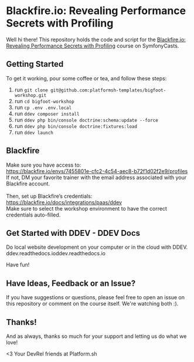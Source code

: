 # Blackfire.io: Revealing Performance Secrets with Profiling

Well hi there! This repository holds the code and script
for the [Blackfire.io: Revealing Performance Secrets with Profiling](https://symfonycasts.com/screencast/blackfire) course on SymfonyCasts.

## Getting Started
To get it working, pour some coffee or tea, and follow these steps:
1. run `git clone git@github.com:platformsh-templates/bigfoot-workshop.git`
1. run `cd bigfoot-workshop`
1. run `cp .env .env.local`
1. run `ddev composer install`
1. run `ddev php bin/console doctrine:schema:update --force`
1. run `ddev php bin/console doctrine:fixtures:load`
1. run `ddev launch`

## Blackfire
Make sure you have access to: <BR>
https://blackfire.io/envs/7455801e-cfc2-4c54-aec8-b72f1d02f2e9/profiles <BR>
If not, DM your favorite trainer with the email address associated with your Blackfire account.
<br>
<br>Then, set up Blackfire’s credentials: <br>
https://blackfire.io/docs/integrations/paas/ddev <br>
Make sure to select the workshop environment to have the correct credentials auto-filled.<br>


## Get Started with DDEV - DDEV Docs
Do local website development on your computer or in the cloud with DDEV.
ddev.readthedocs.ioddev.readthedocs.io


[comment]: <> (------------ TO BE REMOVE -------------)

[comment]: <> (**Use Composer**)

[comment]: <> (Make sure you have [Composer installed]&#40;https://getcomposer.org/download/&#41;)


[comment]: <> (<details>)

[comment]: <> (<summary>Using Symfony server</summary>)

[comment]: <> (<!-- <blockquote>)

[comment]: <> (<br/> -->)

[comment]: <> (**Download Composer dependencies**)

[comment]: <> (```)

[comment]: <> (composer install)

[comment]: <> (```)

[comment]: <> (You may alternatively need to run `php composer.phar install`, depending)

[comment]: <> (on how you installed Composer.)


[comment]: <> (**Configure the .env &#40;or .env.local&#41; File**)

[comment]: <> (Open the `.env` file and make any adjustments you need - specifically)

[comment]: <> (`DATABASE_URL`. Or, if you want, you can create a `.env.local` file)

[comment]: <> (and *override* any configuration you need there &#40;instead of changing)

[comment]: <> (`.env` directly&#41;.)

[comment]: <> (> **Note:**)

[comment]: <> (>)

[comment]: <> (> if you don't have PostgreSQL installed locally, you can use provided PostgreSQL container)

[comment]: <> (> by running command )

[comment]: <> (> ```)

[comment]: <> (> docker-compose up -d )

[comment]: <> (> ```)

[comment]: <> (> then configure your .env `DATABASE_URL` with )

[comment]: <> (> ```)

[comment]: <> (> DATABASE_HOST=127.0.0.1)

[comment]: <> (> DATABASE_PORT=5432)

[comment]: <> (> DATABASE_NAME=app)

[comment]: <> (> DATABASE_USER=symfony)

[comment]: <> (> DATABASE_PASSWORD=ChangeMe)

[comment]: <> (> DATABASE_URL="postgresql://${DATABASE_USER}:${DATABASE_PASSWORD}@${DATABASE_HOST}:${DATABASE_PORT}/${DATABASE_NAME}?serverVersion=13&charset=utf8")

[comment]: <> (> ```)

[comment]: <> (**Set up the Database**)

[comment]: <> (Again, make sure `.env` is set up for your computer. Then, create)

[comment]: <> (the database & tables!)

[comment]: <> (```)

[comment]: <> (php bin/console doctrine:database:create)

[comment]: <> (php bin/console doctrine:migrations:migrate)

[comment]: <> (php bin/console doctrine:fixtures:load)

[comment]: <> (```)

[comment]: <> (If you get an error that the database exists, that should)

[comment]: <> (be ok. But if you have problems, completely drop the)

[comment]: <> (database &#40;`doctrine:database:drop --force`&#41; and try again.)

[comment]: <> (**Start the development web server**)

[comment]: <> (You can use Nginx or Apache, but Symfony's local web server)

[comment]: <> (works even better.)

[comment]: <> (To install the Symfony local web server, follow)

[comment]: <> ("Downloading the Symfony client" instructions found)

[comment]: <> (here: https://symfony.com/download - you only need to do this)

[comment]: <> (once on your system.)

[comment]: <> (Then, to start the web server, open a terminal, move into the)

[comment]: <> (project, and run:)

[comment]: <> (```)

[comment]: <> (symfony serve)

[comment]: <> (```)

[comment]: <> (&#40;If this is your first time using this command, you may see an)

[comment]: <> (error that you need to run `symfony server:ca:install` first&#41;.)

[comment]: <> (Now check out the site at `https://localhost:8000`)

[comment]: <> (</details>)

[comment]: <> (<details>)

[comment]: <> (<summary>Using DDev from scratch</summary>)

[comment]: <> (Ddev provides an integration with Platform.sh that makes it simple to develop Symfony locally. )

[comment]: <> (Check the [providers documentation]&#40;https://ddev.readthedocs.io/en/latest/users/providers/platform/&#41; for the most up-to-date information.)

[comment]: <> (Steps are as follows:)

[comment]: <> (1. run `git clone git@github.com:platformsh-templates/sfcon2022-symfony-bigfoot-workshop.git sfcon-bigfoot-workshop`)

[comment]: <> (1. run `symfony composer install`)

[comment]: <> (1. run `symfony project:init`)

[comment]: <> (1. run `git add .platform.app.yaml .platform/services.yaml .platform/routes.yaml && git commit -m "Add Platform.sh configuration"`)

[comment]: <> (1. run `symfony cloud:create`)

[comment]: <> (   1. _Login via browser: yes_)

[comment]: <> (   1. _Choose your organization_)

[comment]: <> (   1. _Choose project title: SFCon2022 - Symfony Bigfoot workshop_)

[comment]: <> (   1. _Choose your region: [fr-3.platform.sh] Gravelines, France &#40;OVH&#41; [58 gC02eq/kWh]_)

[comment]: <> (   1. _Choose plan : 0 &#40;Developpement&#41;_)

[comment]: <> (   1. _Choose number of &#40;active&#41; environments &#40;default 3&#41;_)

[comment]: <> (   1. _Choose storage &#40;default 5GiB&#41;_)

[comment]: <> (   1. _Choose default branch &#40;default “main”&#41; : main_)

[comment]: <> (   1. _Set the new project "SFCon2022 - Symfony Bigfoot workshop" as the remote for this repository?: y_)

[comment]: <> (   1. _Given price is an estimation after the free trial period: you can continue_)

[comment]: <> (1. run `symfony deploy`)

[comment]: <> (1. Initialize data on Platform.sh project)

[comment]: <> (   1. run `symfony ssh`)

[comment]: <> (   1. [option] run `$ php bin/console doctrine:schema:update --dump-sql`)

[comment]: <> (   1. run `php bin/console doctrine:schema:update --force`)

[comment]: <> (   1. run `php bin/console doctrine:fixtures:load -e dev`   )

[comment]: <> (   1. `exit` from Platform.sh container)

[comment]: <> (1. [Install ddev]&#40;https://ddev.readthedocs.io/en/stable/#installation&#41;.)

[comment]: <> (1. run `ddev config`)

[comment]: <> (    1. _Project name &#40;sfcon-bigfoot-workshop&#41;: \<enter\>_)

[comment]: <> (    1. _Docroot Location &#40;\_www&#41;: public_)

[comment]: <> (    1. _Project Type [backdrop, craftcms, drupal10, drupal6, drupal7, drupal8, drupal9, laravel, magento, magento2, php, shopware6, typo3, wordpress] &#40;php&#41;: \<enter\>_)

[comment]: <> (1. Check that library `jq` is installed locally)

[comment]: <> (    1. Mac: `brew list | grep jq`  → jq)

[comment]: <> (    1. Windows: `winget list -q jq`)

[comment]: <> (    1. If not, install it)

[comment]: <> (        1. Mac : `brew install jq`)

[comment]: <> (        1. Windows: `chocolatey install jq`)

[comment]: <> (1. Create a <a href="https://docs.platform.sh/administration/cli/api-tokens.html#get-a-token" target="_blank">Platform.sh API Token</a> and keep it)

[comment]: <> (1. run `ddev get platformsh/ddev-platformsh` _&#40;this will get copy production configs to setup Ddev container&#41;_)

[comment]: <> (    1. _Please enter your platform.sh token: \<Platform.sh APIToken\>_)

[comment]: <> (    1. _Please enter your platform.sh project ID &#40;like '6k4ypl5iendqd'&#41;: \<projectID\>_)

[comment]: <> (    1. _Please enter your platform.sh project environment &#40;like 'main'&#41;: main_)

[comment]: <> (1. run `ddev pull platform` _&#40;this will pull data from Platform.sh project&#41;_)

[comment]: <> (    1. _https://ddev.readthedocs.io/en/stable/users/details/opting-in)

[comment]: <> (       Permission to beam up? [Y/n] &#40;yes&#41;: \<enter\>_)

[comment]: <> (1. Go on <a href="https://sfcon-bigfoot1-workshop.ddev.site/" target="_blank">https://sfcon-bigfoot1-workshop.ddev.site/</a>)

[comment]: <> (1. When you have finished with your work, run `ddev stop` and `ddev poweroff`.)

[comment]: <> (> **Note:**)

[comment]: <> (>)

[comment]: <> (> PHP 8.1 is needed when using latest 6.x version of this project.<br>)

[comment]: <> (> So please change/check ddev .ddev/config.platformsh.yaml file and use PHP version 8.1 or higher <br>)

[comment]: <> (> ```)

[comment]: <> (> // .ddev/config.platformsh.yaml)

[comment]: <> (> php_version: "8.1")

[comment]: <> (> ```)

[comment]: <> (> Then use `ddev restart`)

[comment]: <> (</details>)



[comment]: <> (<details>)

[comment]: <> (<summary>Using DDEV with an existing Bigfoot project deployed on Platform.sh</summary>)

[comment]: <> (Ddev provides an integration with Platform.sh that makes it simple to develop Symfony locally. )

[comment]: <> (Check the [providers documentation]&#40;https://ddev.readthedocs.io/en/latest/users/providers/platform/&#41; for the most up-to-date information.)

[comment]: <> (Steps are as follows:)

[comment]: <> (1. run `symfony get <projectID>`)

[comment]: <> (1. run `symfony composer install`)

[comment]: <> (1. [Install ddev]&#40;https://ddev.readthedocs.io/en/stable/#installation&#41;.)

[comment]: <> (1. run `ddev config`)

[comment]: <> (   1. _Project name &#40;sfcon-bigfoot1-workshop&#41;: \<enter\>_)

[comment]: <> (   1. _Docroot Location &#40;\_www&#41;: public_ )

[comment]: <> (   1. _Project Type [backdrop, craftcms, drupal10, drupal6, drupal7, drupal8, drupal9, laravel, magento, magento2, php, shopware6, typo3, wordpress] &#40;php&#41;: \<enter\>_)

[comment]: <> (1. Check that library `jq` is installed locally)

[comment]: <> (   1. Mac: `brew list | grep jq`  → jq)

[comment]: <> (   1. Windows: `winget list -q jq`)

[comment]: <> (   1. If not, install it)

[comment]: <> (        1. Mac : `brew install jq`)

[comment]: <> (        1. Windows: `chocolatey install jq`)

[comment]: <> (1. Create a <a href="https://docs.platform.sh/administration/cli/api-tokens.html#get-a-token" target="_blank">Platform.sh API Token</a> and keep it)

[comment]: <> (1. run `ddev get platformsh/ddev-platformsh` _&#40;this will get copy production configs to setup Ddev container&#41;_)

[comment]: <> (    1. _Please enter your platform.sh token: \<Platform.sh APIToken\>_)

[comment]: <> (    1. _Please enter your platform.sh project ID &#40;like '6k4ypl5iendqd'&#41;: \<projectID\>_)

[comment]: <> (    1. _Please enter your platform.sh project environment &#40;like 'main'&#41;: main_)

[comment]: <> (1. run `ddev pull platform` _&#40;this will pull data from Platform.sh project&#41;_)

[comment]: <> (   1. _https://ddev.readthedocs.io/en/stable/users/details/opting-in)

[comment]: <> (       Permission to beam up? [Y/n] &#40;yes&#41;: \<enter\>_)

[comment]: <> (1. Go on <a href="https://sfcon-bigfoot1-workshop.ddev.site/" target="_blank">https://sfcon-bigfoot1-workshop.ddev.site/</a>)

[comment]: <> (1. When you have finished with your work, run `ddev stop` and `ddev poweroff`.)

[comment]: <> (> **Note:**)

[comment]: <> (>)

[comment]: <> (> PHP 8.1 is needed when using latest 6.x version of this project.<br>)

[comment]: <> (> So please change/check ddev .ddev/config.platformsh.yaml file and use PHP version 8.1 or higher <br>)

[comment]: <> (> ```)

[comment]: <> (> // .ddev/config.platformsh.yaml)

[comment]: <> (> php_version: "8.1")

[comment]: <> (> ```)

[comment]: <> (> Then use `ddev restart`)

[comment]: <> (</details>)

Have fun!

## Have Ideas, Feedback or an Issue?

If you have suggestions or questions, please feel free to
open an issue on this repository or comment on the course
itself. We're watching both :).

## Thanks!

And as always, thanks so much for your support and letting
us do what we love!

<3 Your DevRel friends at Platform.sh 
